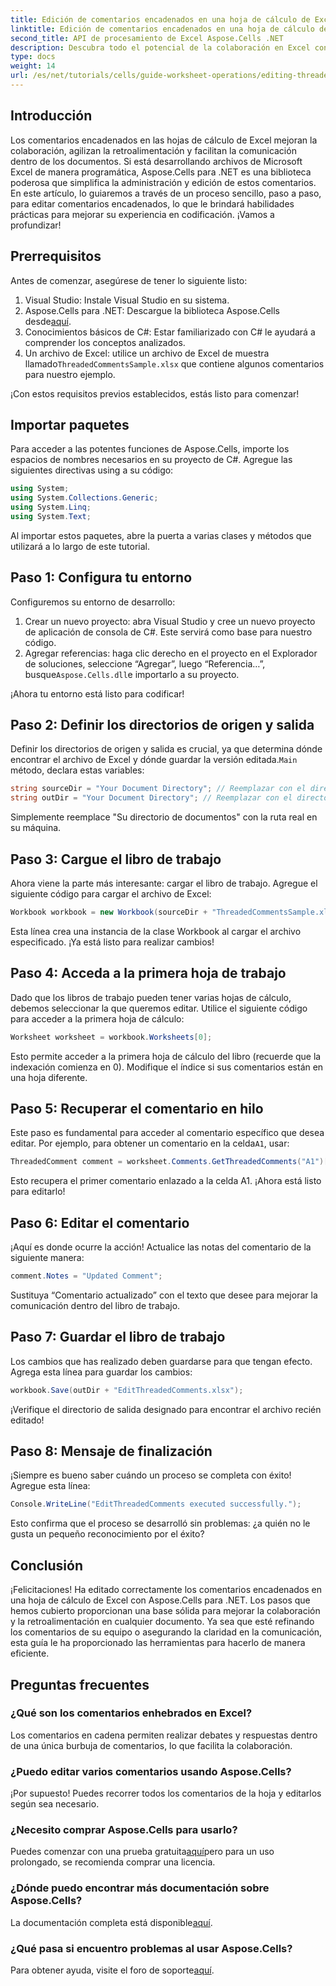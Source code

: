 ```yaml
---
title: Edición de comentarios encadenados en una hoja de cálculo de Excel
linktitle: Edición de comentarios encadenados en una hoja de cálculo de Excel
second_title: API de procesamiento de Excel Aspose.Cells .NET
description: Descubra todo el potencial de la colaboración en Excel con nuestra guía completa sobre cómo editar comentarios encadenados con Aspose.Cells para .NET. Este artículo ofrece un enfoque claro, paso a paso, para mejorar la comunicación dentro de las hojas de cálculo de Excel.
type: docs
weight: 14
url: /es/net/tutorials/cells/guide-worksheet-operations/editing-threaded-comments/
---
```

## Introducción

Los comentarios encadenados en las hojas de cálculo de Excel mejoran la colaboración, agilizan la retroalimentación y facilitan la comunicación dentro de los documentos. Si está desarrollando archivos de Microsoft Excel de manera programática, Aspose.Cells para .NET es una biblioteca poderosa que simplifica la administración y edición de estos comentarios. En este artículo, lo guiaremos a través de un proceso sencillo, paso a paso, para editar comentarios encadenados, lo que le brindará habilidades prácticas para mejorar su experiencia en codificación. ¡Vamos a profundizar!

## Prerrequisitos
Antes de comenzar, asegúrese de tener lo siguiente listo:

1. Visual Studio: Instale Visual Studio en su sistema.
2.  Aspose.Cells para .NET: Descargue la biblioteca Aspose.Cells desde[aquí](https://releases.aspose.com/cells/net/).
3. Conocimientos básicos de C#: Estar familiarizado con C# le ayudará a comprender los conceptos analizados.
4.  Un archivo de Excel: utilice un archivo de Excel de muestra llamado`ThreadedCommentsSample.xlsx` que contiene algunos comentarios para nuestro ejemplo.

¡Con estos requisitos previos establecidos, estás listo para comenzar!

## Importar paquetes
Para acceder a las potentes funciones de Aspose.Cells, importe los espacios de nombres necesarios en su proyecto de C#. Agregue las siguientes directivas using a su código:

```csharp
using System;
using System.Collections.Generic;
using System.Linq;
using System.Text;
```

Al importar estos paquetes, abre la puerta a varias clases y métodos que utilizará a lo largo de este tutorial.

## Paso 1: Configura tu entorno
Configuremos su entorno de desarrollo:

1. Crear un nuevo proyecto: abra Visual Studio y cree un nuevo proyecto de aplicación de consola de C#. Este servirá como base para nuestro código.
2. Agregar referencias: haga clic derecho en el proyecto en el Explorador de soluciones, seleccione “Agregar”, luego “Referencia…”, busque`Aspose.Cells.dll`e importarlo a su proyecto.

¡Ahora tu entorno está listo para codificar!

## Paso 2: Definir los directorios de origen y salida
 Definir los directorios de origen y salida es crucial, ya que determina dónde encontrar el archivo de Excel y dónde guardar la versión editada.`Main` método, declara estas variables:

```csharp
string sourceDir = "Your Document Directory"; // Reemplazar con el directorio actual
string outDir = "Your Document Directory"; // Reemplazar con el directorio actual
```

Simplemente reemplace "Su directorio de documentos" con la ruta real en su máquina.

## Paso 3: Cargue el libro de trabajo
Ahora viene la parte más interesante: cargar el libro de trabajo. Agregue el siguiente código para cargar el archivo de Excel:

```csharp
Workbook workbook = new Workbook(sourceDir + "ThreadedCommentsSample.xlsx");
```

Esta línea crea una instancia de la clase Workbook al cargar el archivo especificado. ¡Ya está listo para realizar cambios!

## Paso 4: Acceda a la primera hoja de trabajo
Dado que los libros de trabajo pueden tener varias hojas de cálculo, debemos seleccionar la que queremos editar. Utilice el siguiente código para acceder a la primera hoja de cálculo:

```csharp
Worksheet worksheet = workbook.Worksheets[0];
```

Esto permite acceder a la primera hoja de cálculo del libro (recuerde que la indexación comienza en 0). Modifique el índice si sus comentarios están en una hoja diferente.

## Paso 5: Recuperar el comentario en hilo
 Este paso es fundamental para acceder al comentario específico que desea editar. Por ejemplo, para obtener un comentario en la celda`A1`, usar:

```csharp
ThreadedComment comment = worksheet.Comments.GetThreadedComments("A1")[0];
```

Esto recupera el primer comentario enlazado a la celda A1. ¡Ahora está listo para editarlo!

## Paso 6: Editar el comentario
¡Aquí es donde ocurre la acción! Actualice las notas del comentario de la siguiente manera:

```csharp
comment.Notes = "Updated Comment";
```

Sustituya “Comentario actualizado” con el texto que desee para mejorar la comunicación dentro del libro de trabajo.

## Paso 7: Guardar el libro de trabajo
Los cambios que has realizado deben guardarse para que tengan efecto. Agrega esta línea para guardar los cambios:

```csharp
workbook.Save(outDir + "EditThreadedComments.xlsx");
```

¡Verifique el directorio de salida designado para encontrar el archivo recién editado!

## Paso 8: Mensaje de finalización
¡Siempre es bueno saber cuándo un proceso se completa con éxito! Agregue esta línea:

```csharp
Console.WriteLine("EditThreadedComments executed successfully.");
```

Esto confirma que el proceso se desarrolló sin problemas: ¿a quién no le gusta un pequeño reconocimiento por el éxito?

## Conclusión
¡Felicitaciones! Ha editado correctamente los comentarios encadenados en una hoja de cálculo de Excel con Aspose.Cells para .NET. Los pasos que hemos cubierto proporcionan una base sólida para mejorar la colaboración y la retroalimentación en cualquier documento. Ya sea que esté refinando los comentarios de su equipo o asegurando la claridad en la comunicación, esta guía le ha proporcionado las herramientas para hacerlo de manera eficiente.

## Preguntas frecuentes

### ¿Qué son los comentarios enhebrados en Excel?
Los comentarios en cadena permiten realizar debates y respuestas dentro de una única burbuja de comentarios, lo que facilita la colaboración.

### ¿Puedo editar varios comentarios usando Aspose.Cells?
¡Por supuesto! Puedes recorrer todos los comentarios de la hoja y editarlos según sea necesario.

### ¿Necesito comprar Aspose.Cells para usarlo?
 Puedes comenzar con una prueba gratuita[aquí](https://releases.aspose.com/)pero para un uso prolongado, se recomienda comprar una licencia.

### ¿Dónde puedo encontrar más documentación sobre Aspose.Cells?
 La documentación completa está disponible[aquí](https://reference.aspose.com/cells/net/).

### ¿Qué pasa si encuentro problemas al usar Aspose.Cells?
 Para obtener ayuda, visite el foro de soporte[aquí](https://forum.aspose.com/c/cells/9).